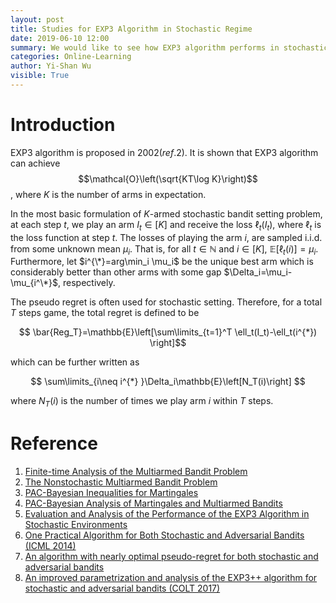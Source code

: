 ```yaml
---
layout: post
title: Studies for EXP3 Algorithm in Stochastic Regime
date: 2019-06-10 12:00
summary: We would like to see how EXP3 algorithm performs in stochastic settings.
categories: Online-Learning
author: Yi-Shan Wu
visible: True
---
```


# Introduction

EXP3 algorithm is proposed in 2002$(ref.2)$. It is shown that EXP3 algorithm can achieve $$\mathcal{O}\left(\sqrt{KT\log K}\right)$$, where $K$ is the number of arms in expectation.

In the most basic formulation of $K$-armed stochastic bandit setting problem, at each step $t$, we play an arm $I_t\in [K]$ and receive the loss $\ell_t(I_t)$, where $\ell_t$ is the loss function at step $t$. The losses of playing the arm $i$, are sampled i.i.d. from some unknown mean $\mu_i$. That is, for all $t\in \mathbb{N}$ and $i\in [K]$, $\mathbb{E}\left[\ell_t(i)\right]=\mu_i$. Furthermore, let $i^{\*}=arg\min_i \mu_i$ be the unique best arm which is considerably better than other arms with some gap $\Delta_i=\mu_i-\mu_{i^\*}$, respectively.

The pseudo regret is often used for stochastic setting. Therefore, for a total $T$ steps game, the total regret is defined to be

$$ \bar{Reg_T}=\mathbb{E}\left[\sum\limits_{t=1}^T \ell_t(I_t)-\ell_t(i^{*}) \right]$$

which can be further written as

$$ \sum\limits_{i\neq i^{*} }\Delta_i\mathbb{E}\left[N_T(i)\right]  $$

where $N_T(i)$ is the number of times we play arm $i$ within $T$ steps.







# Reference

1. [Finite-time Analysis of the Multiarmed Bandit Problem](https://link.springer.com/article/10.1023/A:1013689704352)
1. [The Nonstochastic Multiarmed Bandit Problem](https://epubs.siam.org/doi/abs/10.1137/S0097539701398375?casa_token=zXo4I7PhVt0AAAAA:eImrtCW6kfJqiLcIzNRUCpoedDQOCxJ8VQYMbHXB4t9Ca9jR7Gvxf6ONMP2O8S3tvo_K0VqRi3dU)
1. [PAC-Bayesian Inequalities for Martingales](https://arxiv.org/pdf/1110.6886.pdf)
1. [PAC-Bayesian Analysis of Martingales and Multiarmed Bandits](https://arxiv.org/abs/1105.2416)
1. [Evaluation and Analysis of the Performance of the EXP3 Algorithm in Stochastic Environments](http://proceedings.mlr.press/v24/seldin12a/seldin12a.pdf)
1. [One Practical Algorithm for Both Stochastic and Adversarial Bandits (ICML 2014)](http://proceedings.mlr.press/v32/seldinb14.html)
1. [An algorithm with nearly optimal pseudo-regret for both stochastic and adversarial bandits](https://arxiv.org/abs/1605.08722)
1. [An improved parametrization and analysis of the EXP3++ algorithm for stochastic and adversarial bandits (COLT 2017)](https://arxiv.org/abs/1702.06103)
